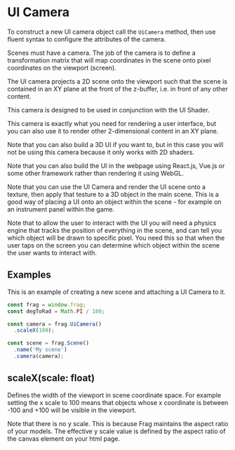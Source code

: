 # UI Camera
To construct a new UI camera object call the `UiCamera` 
method, then use fluent syntax to configure the attributes of the camera.

Scenes must have a camera. The job of the camera is to define a 
transformation matrix that will map coordinates in the scene onto 
pixel coordinates on the viewport (screen).

The UI camera projects a 2D scene onto the viewport such that the 
scene is contained in an XY plane at the front of the z-buffer, i.e.
in front of any other content.

This camera is designed to be used in conjunction with the UI Shader.

This camera is exactly what you need for rendering a user interface, but
you can also use it to render other 2-dimensional content in an XY plane.

Note that you can also build a 3D UI if you want to, but in this case you
will not be using this camera because it only works with 2D shaders.

Note that you can also build the UI in the webpage using React.js, 
Vue.js or some other framework rather than rendering it using WebGL.

Note that you can use the UI Camera and render the UI scene onto a texture,
then apply that testure to a 3D object in the main scene. This is a good
way of placing a UI onto an object within the scene - for example on an
instrument panel within the game.

Note that to allow the user to interact with the UI you will need a physics
engine that tracks the position of everything in the scene, and can tell
you which object will be drawn to specific pixel. You need this so that
when the user taps on the screen you can determine which object within the
scene the user wants to interact with.

## Examples
This is an example of creating a new scene and attaching a UI Camera
to it.

```javascript
const frag = window.frag;
const degToRad = Math.PI / 180;

const camera = frag.UiCamera()
  .scaleX(100);

const scene = frag.Scene()
  .name('My scene')
  .camera(camera);
```

## scaleX(scale: float)
Defines the width of the viewport in scene coordinate space. For example setting
the x scale to 100 means that objects whose x coordinate is between -100 and +100
will be visible in the viewport.

Note that there is no y scale. This is because Frag maintains the aspect ratio of
your models. The effective y scale value is defined by the aspect ratio of the
canvas element on your html page.
